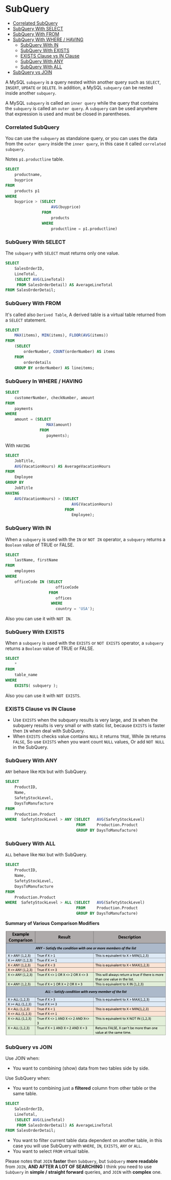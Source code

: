 # SubQuery

* [Correlated SubQuery](#correlated-subquery) <br>
* [SubQuery With SELECT](#subquery-with-select) <br>
* [SubQuery With FROM](#subquery-with-from) <br>
* [SubQuery With WHERE / HAVING](#subquery-in-where--having) <br>
    * [SubQuery With IN](#subquery-with-in) <br>
    * [SubQuery With EXISTS](#subquery-with-exists) <br>
    * [EXISTS Clause vs IN Clause](#exists-clause-vs-in-clause) <br>
    * [SubQuery With ANY](#subquery-with-any) <br>
    * [SubQuery With ALL](#subquery-with-all) <br>
* [SubQuery vs JOIN](#subquery-vs-join) <br>

A MySQL `subquery` is a query nested within another query such as `SELECT`, `INSERT`, `UPDATE` or `DELETE`. In addition, a MySQL `subquery` can be nested inside another `subquery`.

A MySQL `subquery` is called an `inner query` while the query that contains the `subquery` is called an `outer query`. A `subquery` can be used anywhere that expression is used and must be closed in parentheses.

### Correlated SubQuery
You can use the `subquery` as standalone query, or you can uses the data from the `outer query` inside the `inner query`, in this case it called `correlated subquery`.

Notes `p1.productline` table.
```sql
SELECT
    productname,
    buyprice
FROM
    products p1
WHERE
    buyprice > (SELECT
                    AVG(buyprice)
                FROM
                    products
                WHERE
                    productline = p1.productline)
```

### SubQuery With SELECT
The `subquery` with `SELECT` must returns only one value.
```sql
SELECT
    SalesOrderID,
    LineTotal,
    (SELECT AVG(LineTotal)
     FROM SalesOrderDetail) AS AverageLineTotal
FROM SalesOrderDetail;
```

### SubQuery With FROM
It's called also `Derived Table`, A derived table is a virtual table returned from a `SELECT` statement.
```sql
SELECT
    MAX(items), MIN(items), FLOOR(AVG(items))
FROM
    (SELECT
        orderNumber, COUNT(orderNumber) AS items
    FROM
        orderdetails
    GROUP BY orderNumber) AS lineitems;
```

### SubQuery In WHERE / HAVING
```sql
SELECT
    customerNumber, checkNumber, amount
FROM
    payments
WHERE
    amount = (SELECT
                  MAX(amount)
               FROM
                  payments);
```

With `HAVING`

```sql
SELECT
    JobTitle,
    AVG(VacationHours) AS AverageVacationHours
FROM
    Employee
GROUP BY
    JobTitle
HAVING
    AVG(VacationHours) > (SELECT
                             AVG(VacationHours)
                          FROM
                             Employee);
```

### SubQuery With IN
When a `subquery` is used with the `IN` or `NOT IN` operator, a `subquery` returns a `Boolean` value of TRUE or FALSE.

```sql
SELECT
    lastName, firstName
FROM
    employees
WHERE
    officeCode IN (SELECT
                      officeCode
                   FROM
                      offices
                    WHERE
                      country = 'USA');
```

Also you can use it with `NOT IN`.

### SubQuery With EXISTS
When a `subquery` is used with the `EXISTS` or `NOT EXISTS` operator, a `subquery` returns a `Boolean` value of TRUE or FALSE.

```sql
SELECT
    *
FROM
    table_name
WHERE
    EXISTS( subquery );
```

Also you can use it with `NOT EXISTS`.

### EXISTS Clause vs IN Clause
* Use `EXISTS` when the subquery results is very large, and `IN` when the subquery results is very small or with static list, because `EXISTS` is faster then `IN` when deal with SubQuery.
* When `EXISTS` checks value contains `NULL` it returns `TRUE`, While `IN` returns `FALSE`, So use `EXISTS` when you want count `NULL` values, Or add `NOT NULL` in the SubQuery.

### SubQuery With ANY
`ANY` behave like `MIN` but with SubQuery.

```sql
SELECT
    ProductID,
    Name,
    SafetyStockLevel,
    DaysToManufacture
FROM
    Production.Product
WHERE  SafetyStockLevel > ANY (SELECT   AVG(SafetyStockLevel)
                               FROM     Production.Product
                               GROUP BY DaysToManufacture)
```

### SubQuery With ALL
`ALL` behave like `MAX` but with SubQuery.
```sql
SELECT
    ProductID,
    Name,
    SafetyStockLevel,
    DaysToManufacture
FROM
    Production.Product
WHERE  SafetyStockLevel > ALL (SELECT   AVG(SafetyStockLevel)
                               FROM     Production.Product
                               GROUP BY DaysToManufacture)
```

**Summary of Various Comparison Modifiers**

![ANY and ALL Comparison Modifiers](./images/ANY-and-ALL-Comparison-Modifiers.png)

### SubQuery vs JOIN
Use JOIN when:
* You want to combining (show) data from two tables side by side.

Use SubQuery when:
* You want to combining just a **filtered** column from other table or the same table.
```sql
SELECT
    SalesOrderID,
    LineTotal,
    (SELECT AVG(LineTotal)
     FROM SalesOrderDetail) AS AverageLineTotal
FROM SalesOrderDetail;
```
* You want to filter current table data dependent on another table, in this case you will use SubQuery with `WHERE`, `IN`, `EXISTS`, `ANY` or `ALL`.
* You want to select `FROM` virtual table.

Please notes that `JOIN` **faster** then `SubQuery`, but `SubQuery` **more readable** from `JOIN`, **AND AFTER A LOT OF SEARCHING**  I think you need to use `SubQuery` in **simple / straight forward** queries, and `JOIN` with **complex** one.
